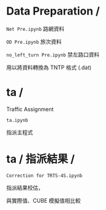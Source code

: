 Data Preparation /
===

`Net Pre.ipynb`  路網資料

`OD Pre.ipynb`  旅次資料

`no_left_turn Pre.ipynb`  禁左路口資料

用以將資料轉換為 TNTP 格式 (.dat)

ta /
===
Traffic Assignment

`ta.ipynb` 

指派主程式

ta / 指派結果 /
===

`Correction for TRTS-4S.ipynb`

指派結果校估，

與實際值、CUBE 模擬值相比較

